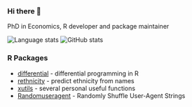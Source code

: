 ### Hi there 👋

PhD in Economics, R developer and package maintainer

![Language stats](https://github-readme-stats.vercel.app/api/top-langs/?username=fangzhou-xie&layout=compact&langs_count=8)
![GitHub stats](https://github-readme-stats.vercel.app/api?username=fangzhou-xie&show_icons=true&count_private=true)


### R Packages
- [differential](https://github.com/fangzhou-xie/differential) - differential programming in R
- [rethnicity](https://github.com/fangzhou-xie/rethnicity) - predict ethnicity from names 
- [xutils](https://github.com/fangzhou-xie/xutils) - several personal useful functions
- [Randomuseragent](https://github.com/fangzhou-xie/Randomuseragent) - Randomly Shuffle User-Agent Strings 
